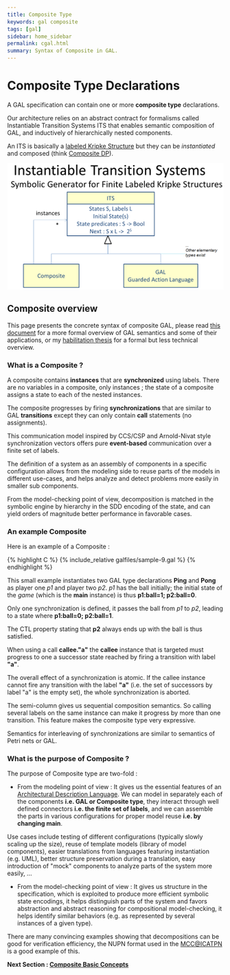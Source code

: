 ```yaml
---
title: Composite Type
keywords: gal composite
tags: [gal]
sidebar: home_sidebar
permalink: cgal.html
summary: Syntax of Composite in GAL.
---
```


# Composite Type Declarations

A GAL specification can contain one or more __composite type__ declarations.

Our architecture relies on an abstract contract for formalisms called Instantiable Transition Systems ITS that enables semantic composition of GAL, and inductively of hierarchically nested components.

An ITS is basically a [labeled Kripke Structure](https://en.wikipedia.org/wiki/Kripke_structure) but they can be _instantiated_ and composed (think [Composite DP](https://en.wikipedia.org/wiki/Composite_pattern)).

![composite DP](images/dpcomp.png)

## Composite overview

This page presents the concrete syntax of composite GAL, please read [this document](./files/gal.pdf) for a more formal overview of GAL semantics and some of their applications, or my [habilitation thesis](https://pages.lip6.fr/Yann.Thierry-Mieg/hdr-ytm.pdf) for a formal but less technical overview.

### What is a Composite ?

A composite contains __instances__ that are __synchronized__ using labels.
There are no variables in a composite, only instances ; the state of a composite assigns a state to each of the nested instances.

The composite progresses by firing __synchronizations__ that are similar to GAL __transitions__ except they can only
contain __call__ statements (no assignments).

This communication model inspired by CCS/CSP and Arnold-Nivat style synchronization vectors offers pure __event-based__ communication
over a finite set of labels.   

The definition of a system as an assembly of components in a specific configuration allows from the modeling side 
to reuse parts of the models in different use-cases, and helps analyze and detect problems more easily in smaller sub components.

From the model-checking point of view, decomposition is matched in the symbolic engine by hierarchy in the SDD encoding of the state,
and can yield orders of magnitude better performance in favorable cases.
 

### An example Composite

Here is an example of a Composite :

{% highlight C %}
{% include_relative galfiles/sample-9.gal %}
{% endhighlight %}

This small example instantiates two GAL type declarations **Ping** and **Pong** as player one _p1_ and player two _p2_.
_p1_ has the ball initially; the initial state of the _game_ (which is the **main** instance) is thus
__p1:ball=1; p2:ball=0__. 

Only one synchronization is defined, it passes the ball from _p1_ to _p2_, leading to a state where
__p1:ball=0; p2:ball=1__. 

The CTL property stating that __p2__ always ends up with the ball is thus satisfied. 

When using a call **callee."a"** the __callee__ instance that is targeted 
 must progress to one a successor state reached by firing a transition with label __"a"__.

The overall effect of a synchronization is atomic.
If the callee instance cannot fire any transition with the label __"a"__ (i.e. the set of successors by label "a" is the empty set),
 the whole synchronization is aborted.

The semi-column gives us  sequential composition semantics. 
So calling several labels on the same instance can make it progress by more than one transition.
This feature makes the composite type very expressive. 

Semantics for interleaving of synchronizations are similar to semantics of Petri nets or GAL. 

### What is the purpose of Composite ?

The purpose of Composite type are two-fold :

* From the modeling point of view : It gives us the essential features of an [Architectural Description Language](http://sunset.usc.edu/~neno/papers/TSE-ADL.pdf). 
We can model in separately each of the components __i.e. GAL or Composite type__, they interact through well defined connectors __i.e. the finite set of labels__,
and we can assemble the parts in various configurations for proper model reuse __i.e. by changing **main**__.

Use cases include testing of different configurations (typically slowly scaling up the size), reuse of template models (library of model components), easier 
translations from languages featuring instantiation (e.g. UML), better structure preservation during a translation, easy introduction of "mock" components 
to analyze parts of the system more easily, ...

* From the model-checking point of view : It gives us structure in the specification, which is exploited to produce more efficient symbolic state encodings,
it helps distinguish parts of the system and favors abstraction and abstract reasoning for compositional model-checking, it helps identify similar 
behaviors  (e.g. as represented by several instances of a given type).

There are many convincing examples showing that decompositions can be good for verification efficiency, the NUPN format used in the [MCC@ICATPN](http://mcc.lip6.fr)
 is a good example of this.


**Next Section : [Composite Basic Concepts](cgalbasics.md)**

